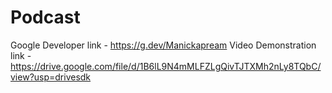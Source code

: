 # Podcast
 Google Developer link    - https://g.dev/Manickapream
 Video Demonstration link -https://drive.google.com/file/d/1B6lL9N4mMLFZLgQivTJTXMh2nLy8TQbC/view?usp=drivesdk
